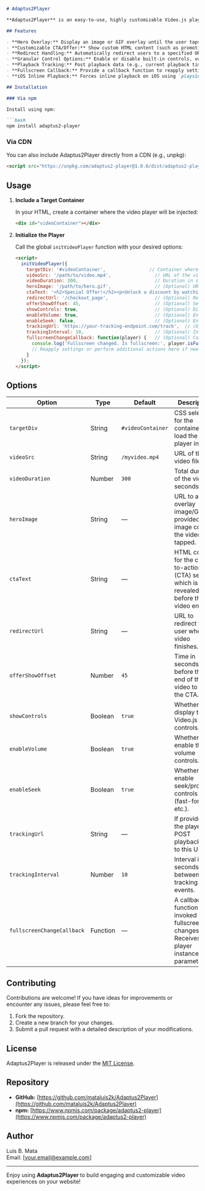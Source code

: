 ```markdown
# Adaptus2Player

**Adaptus2Player** is an easy-to-use, highly customizable Video.js player that simplifies adding robust video functionality to your website. It includes features like hero overlay for inline mobile playback, customizable call-to-action (CTA) display, redirect handling upon video completion, granular control over player features (volume, seek, controls), optional playback tracking, and a configurable fullscreen change callback.

## Features

- **Hero Overlay:** Display an image or GIF overlay until the user taps to play, perfect for mobile devices.
- **Customizable CTA/Offer:** Show custom HTML content (such as promotional offers) a configurable number of seconds before the video ends.
- **Redirect Handling:** Automatically redirect users to a specified URL when the video ends.
- **Granular Control Options:** Enable or disable built-in controls, volume, and seek functionality.
- **Playback Tracking:** Post playback data (e.g., current playback time) to a specified endpoint at configurable intervals.
- **Fullscreen Callback:** Provide a callback function to reapply settings or log changes when fullscreen mode is toggled.
- **iOS Inline Playback:** Forces inline playback on iOS using `playsinline` and `webkit-playsinline` attributes.

## Installation

### Via npm

Install using npm:

```bash
npm install adaptus2-player
```

### Via CDN

You can also include Adaptus2Player directly from a CDN (e.g., unpkg):

```html
<script src="https://unpkg.com/adaptus2-player@1.0.0/dist/adaptus2-player.min.js"></script>
```

## Usage

1. **Include a Target Container**

   In your HTML, create a container where the video player will be injected:

   ```html
   <div id="videoContainer"></div>
   ```

2. **Initialize the Player**

   Call the global `initVideoPlayer` function with your desired options:

   ```html
   <script>
     initVideoPlayer({
       targetDiv: '#videoContainer',                // Container where the player is inserted
       videoSrc: '/path/to/video.mp4',                // URL of the video to play
       videoDuration: 300,                            // Duration in seconds (e.g., 300 for 5 minutes)
       heroImage: '/path/to/hero.gif',                // (Optional) URL to a hero overlay image/GIF
       ctaText: '<h2>Special Offer!</h2><p>Unlock a discount by watching this video.</p>',  // (Optional) HTML content for CTA
       redirectUrl: '/checkout_page',                 // (Optional) Redirect URL after video ends
       offerShowOffset: 45,                           // (Optional) Seconds before video end to show the CTA (default: 45)
       showControls: true,                            // (Optional) Display player controls (default: true)
       enableVolume: true,                            // (Optional) Enable volume controls (default: true)
       enableSeek: false,                             // (Optional) Enable seek/progress controls (default: true)
       trackingUrl: 'https://your-tracking-endpoint.com/track',  // (Optional) URL to POST playback data
       trackingInterval: 10,                          // (Optional) Interval in seconds between tracking events (default: 10)
       fullscreenChangeCallback: function(player) {   // (Optional) Callback function for fullscreen changes
         console.log('Fullscreen changed. Is fullscreen:', player.isFullscreen());
         // Reapply settings or perform additional actions here if needed.
       }
     });
   </script>
   ```

## Options

| Option                     | Type      | Default       | Description                                                                                             |
| -------------------------- | --------- | ------------- | ------------------------------------------------------------------------------------------------------- |
| `targetDiv`                | String    | `#videoContainer` | CSS selector for the container to load the player into.                                             |
| `videoSrc`                 | String    | `/myvideo.mp4`    | URL of the video file.                                                                               |
| `videoDuration`            | Number    | `300`         | Total duration of the video in seconds.                                                              |
| `heroImage`                | String    | —             | URL to a hero overlay image/GIF. If provided, this image covers the video until tapped.                |
| `ctaText`                  | String    | —             | HTML content for the call-to-action (CTA) section, which is revealed before the video ends.            |
| `redirectUrl`              | String    | —             | URL to redirect the user when the video finishes.                                                    |
| `offerShowOffset`          | Number    | `45`          | Time in seconds before the end of the video to show the CTA.                                         |
| `showControls`             | Boolean   | `true`        | Whether to display the Video.js controls.                                                           |
| `enableVolume`             | Boolean   | `true`        | Whether to enable the volume controls.                                                              |
| `enableSeek`               | Boolean   | `true`        | Whether to enable seek/progress controls (fast-forward, etc.).                                        |
| `trackingUrl`              | String    | —             | If provided, the player will POST playback data to this URL.                                         |
| `trackingInterval`         | Number    | `10`          | Interval in seconds between tracking events.                                                        |
| `fullscreenChangeCallback` | Function  | —             | A callback function to be invoked on fullscreen changes. Receives the player instance as a parameter. |

## Contributing

Contributions are welcome! If you have ideas for improvements or encounter any issues, please feel free to:

1. Fork the repository.
2. Create a new branch for your changes.
3. Submit a pull request with a detailed description of your modifications.

## License

Adaptus2Player is released under the [MIT License](http://opensource.org/licenses/MIT).

## Repository

- **GitHub:** [https://github.com/mataluis2k/Adaptus2Player](https://github.com/mataluis2k/Adaptus2Player)
- **npm:** [https://www.npmjs.com/package/adaptus2-player](https://www.npmjs.com/package/adaptus2-player)

## Author

Luis B. Mata  
Email: [your.email@example.com]

---

Enjoy using **Adaptus2Player** to build engaging and customizable video experiences on your website!
```